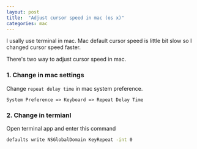```yaml
---
layout: post
title:  "Adjust cursor speed in mac (os x)"
categories: mac
---
```


I usally use terminal in mac. Mac default cursor speed is little bit slow so I changed cursor speed faster.

There's two way to adjust cursor speed in mac.

### 1. Change in mac settings

Change `repeat delay time` in mac system preference.

```
System Preference => Keyboard => Repeat Delay Time
```

### 2. Change in termianl
Open terminal app and enter this command

```bash
defaults write NSGlobalDomain KeyRepeat -int 0
```
